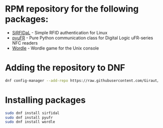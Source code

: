 # RPM repository for the following packages:

- [SiRFIDaL](https://github.com/Giraut/SiRFIDaL) - Simple RFID authentication for Linux
- [pyuFR](https://github.com/Giraut/pyuFR) - Pure Python communication class for Digital Logic uFR-series NFC readers
- [Wordle](https://github.com/Giraut/Wordle) - Wordle game for the Unix console

# Adding the repository to DNF

```bash
dnf config-manager --add-repo https://raw.githubusercontent.com/Giraut/rpm/master/giraut.repo
```

# Installing packages

```bash
sudo dnf install sirfidal
sudo dnf install pyufr
sudo dnf install wordle
```
